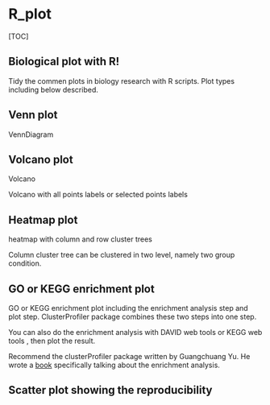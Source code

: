 # R_plot
[TOC]
## Biological plot  with R!
Tidy the commen plots in biology research with R scripts.
Plot types including below described.

## Venn plot

VennDiagram

## Volcano plot

Volcano

Volcano with all points labels or selected points labels

## Heatmap plot

heatmap with column and row cluster trees

Column cluster tree can be clustered in two level, namely two group condition.

## GO or KEGG enrichment plot

GO or KEGG enrichment plot including the enrichment analysis step and plot step. ClusterProfiler package combines these two steps into one step.

You can also do the enrichment analysis with DAVID web tools or KEGG web tools , then plot the result.

Recommend the clusterProfiler package written by Guangchuang Yu. He wrote a [book](https://yulab-smu.github.io/clusterProfiler-book/index.html) specifically talking about the enrichment analysis.

## Scatter plot showing the reproducibility

